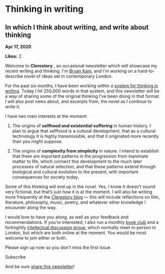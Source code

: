 # Thinking in writing

## In which I think about writing, and write about thinking

**Apr 17, 2020**

**Likes:** 2

Welcome to **Clerestory** , an occasional newsletter which will showcase my recent writing and thinking. I'm [Bryan Kam](https://bryankam.com/), and I'm working on a hard-to-describe novel of ideas set in contemporary London.

For the past six months, I have been working within a [system for thinking in writing](https://clerestory.netlify.app/zk). Today I hit 250,000 words in that system, and this newsletter will be a way of sharing some of the original thinking I’ve been doing in that format. I will also post news about, and excerpts from, the novel as I continue to write it.

I have two main interests at the moment:

  1. The origins of **selfhood and existential suffering** in human history. I plan to argue that selfhood is a cultural development, that as a cultural technology it is highly transmissible, and that it originated more recently than you might suppose.

  2. The origins of **complexity from simplicity** in nature. I intend to establish that there are important patterns in the progression from inanimate matter to life, which connect this development to the much later processes of natural selection, and that these patterns extend through biological and cultural evolution to the present, with important consequences for society today.




Some of this thinking will end up in the novel. Yes, I know it doesn’t sound very fictional, but that’s just how it is at the moment. I will also be writing more frequently at the [Clerestory blog](https://clerestory.netlify.app/) — this will include reflections on film, literature, philosophy, music, poetry, and whatever other knowledge I encounter along the way.

I would love to have you along, as well as your feedback and recommendations. If you’re interested, I also run a monthly [book club](https://www.goodreads.com/group/show/68175-pauk-book-club) and a fortnightly [intellectual discussion group](https://bryankam.com/darkly/), which normally meet in-person in London, but which are both online at the moment. You would be most welcome to join either or both.

Please sign up now so you don’t miss the first issue.

Subscribe

And be sure [share this newsletter](https://www.bryankam.com/p/coming-soon?utm_source=substack&utm_medium=email&utm_content=share&action=share)!
